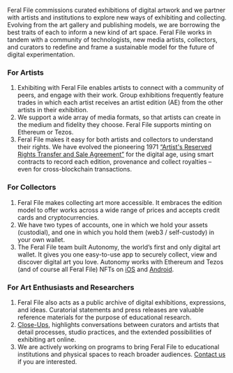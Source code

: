 
Feral File commissions curated exhibitions of digital artwork and we partner with artists and institutions to explore new ways of exhibiting and collecting. Evolving from the art gallery and publishing models, we are borrowing the best traits of each to inform a new kind of art space. Feral File works in tandem with a community of technologists, new media artists, collectors, and curators to redefine and frame a sustainable model for the future of digital experimentation.

### For Artists

1. Exhibiting with Feral File enables artists to connect with a community of peers, and engage with their work. Group exhibitions frequently feature trades in which each artist receives an artist edition (AE) from the other artists in their exhibition.
2. We support a wide array of media formats, so that artists can create in the medium and fidelity they choose. Feral File supports minting on Ethereum or Tezos.
3. Feral File makes it easy for both artists and collectors to understand their rights. We have evolved the pioneering 1971 [“Artist's Reserved Rights Transfer and Sale Agreement”](https://feralfile.com/close-ups/digital-property-rights-with-bitmark-nfts-evolving-the-artist-reserved-rights-transfer-and-sale-agreement) for the digital age, using smart contracts to record each edition, provenance and collect royalties – even for cross-blockchain transactions.

### For Collectors

1. Feral File makes collecting art more accessible. It embraces the edition model to offer works across a wide range of prices and accepts credit cards and cryptocurrencies.
2. We have two types of accounts, one in which we hold your assets (custodial), and one in which you hold them (web3 / self-custody) in your own wallet.
3. The Feral File team built Autonomy, the world’s first and only digital art wallet. It gives you one easy-to-use app to securely collect, view and discover digital art you love. Autonomy works with Ethereum and Tezos (and of course all Feral File) NFTs on [iOS](https://apps.apple.com/us/app/autonomy-app/id1544022728) and [Android](https://play.google.com/store/apps/details?id=com.bitmark.autonomy_client&hl=en_US&gl=US).

### For Art Enthusiasts and Researchers

1. Feral File also acts as a public archive of digital exhibitions, expressions, and ideas. Curatorial statements and press releases are valuable reference materials for the purpose of educational research.
2. [Close-Ups](https://feralfile.com/close-ups), highlights conversations between curators and artists that detail processes, studio practices, and the extended possibilities of exhibiting art online.
3. We are actively working on programs to bring Feral File to educational institutions and physical spaces to reach broader audiences. [Contact us](https://feralfile.com/docs/contact) if you are interested.
